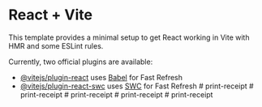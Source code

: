 # React + Vite

This template provides a minimal setup to get React working in Vite with HMR and some ESLint rules.

Currently, two official plugins are available:

- [@vitejs/plugin-react](https://github.com/vitejs/vite-plugin-react/blob/main/packages/plugin-react/README.md) uses [Babel](https://babeljs.io/) for Fast Refresh
- [@vitejs/plugin-react-swc](https://github.com/vitejs/vite-plugin-react-swc) uses [SWC](https://swc.rs/) for Fast Refresh
#   p r i n t - r e c e i p t  
 #   p r i n t - r e c e i p t  
 #   p r i n t - r e c e i p t  
 #   p r i n t - r e c e i p t  
 #   p r i n t - r e c e i p t  
 